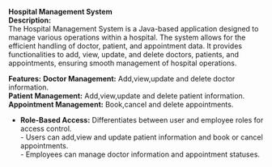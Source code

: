 **Hospital Management System**<br>
**Description:**<br>
The Hospital Management System is a Java-based application designed to manage various operations within a hospital. The system allows for the efficient handling of doctor, patient, and appointment data. It provides functionalities to add, view, update, and delete doctors, patients, and appointments, ensuring smooth management of hospital operations.

**Features:**
**Doctor Management:** Add,view,update and delete doctor information.<br>
**Patient Management:** Add,view,update and delete patient information.<br>
**Appointment Management:** Book,cancel and delete appointments.<br>
- **Role-Based Access:** Differentiates between user and employee roles for access control.<br> - Users can add,view and update patient information and book or cancel appointments.<br> - Employees can manage doctor information and appointment statuses.
